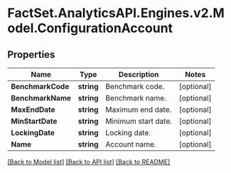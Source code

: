 # FactSet.AnalyticsAPI.Engines.v2.Model.ConfigurationAccount
## Properties

Name | Type | Description | Notes
------------ | ------------- | ------------- | -------------
**BenchmarkCode** | **string** | Benchmark code. | [optional] 
**BenchmarkName** | **string** | Benchmark name. | [optional] 
**MaxEndDate** | **string** | Maximum end date. | [optional] 
**MinStartDate** | **string** | Minimum start date. | [optional] 
**LockingDate** | **string** | Locking date. | [optional] 
**Name** | **string** | Account name. | [optional] 

[[Back to Model list]](../README.md#documentation-for-models) [[Back to API list]](../README.md#documentation-for-api-endpoints) [[Back to README]](../README.md)

